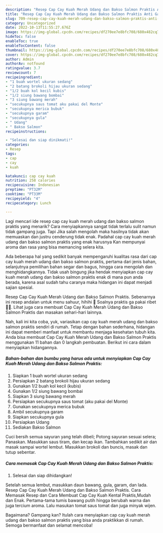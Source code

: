 ```yaml
---
description: "Resep Cap Cay Kuah Merah Udang dan Bakso Salmon Praktis Anti Gagal"
title: "Resep Cap Cay Kuah Merah Udang dan Bakso Salmon Praktis Anti Gagal"
slug: 709-resep-cap-cay-kuah-merah-udang-dan-bakso-salmon-praktis-anti-gagal
category: Uncategorized
date: 2022-10-13T11:55:27.676Z
image: https://img-global.cpcdn.com/recipes/df270ee7e8bfc708/680x482cq70/cap-cay-kuah-merah-udang-dan-bakso-salmon-praktis-foto-resep-utama.jpg
hideToc: false
enableToc: true
enableTocContent: false
thumbnail: https://img-global.cpcdn.com/recipes/df270ee7e8bfc708/680x482cq70/cap-cay-kuah-merah-udang-dan-bakso-salmon-praktis-foto-resep-utama.jpg
cover: https://img-global.cpcdn.com/recipes/df270ee7e8bfc708/680x482cq70/cap-cay-kuah-merah-udang-dan-bakso-salmon-praktis-foto-resep-utama.jpg
author: Admin
authorAv: notfound
ratingvalue: 3.7
reviewcount: 7
recipeingredient:
- "1 buah wortel ukuran sedang"
- "2 batang brokoli hijau ukuran sedang"
- "1/2 buah kol kecil kubis"
- "1/2 siung bawang bombai"
- "3 siung bawang merah"
- "secukupnya saus tomat aku pakai del Monte"
- "secukupnya merica bubuk"
- "secukupnya garam"
- "secukupnya gula"
- " Udang"
- " Bakso Salmon"
recipeinstructions:

- "Selesai dan siap dinikmati!"
categories:
- Resep
tags:
- cap
- cay
- kuah

katakunci: cap cay kuah 
nutrition: 258 calories
recipecuisine: Indonesian
preptime: "PT32M"
cooktime: "PT33M"
recipeyield: "4"
recipecategory: Lunch

---
```



Lagi mencari ide resep cap cay kuah merah udang dan bakso salmon praktis yang menarik? Cara menyiapkannya sangat tidak terlalu sulit namun tidak gampang juga. Tapi Jika salah mengolah maka hasilnya tidak akan memuaskan dan justru cenderung tidak enak. Padahal cap cay kuah merah udang dan bakso salmon praktis yang enak harusnya Kan mempunyai aroma dan rasa yang bisa memancing selera kita.


Ada beberapa hal yang sedikit banyak mempengaruhi kualitas rasa dari cap cay kuah merah udang dan bakso salmon praktis, pertama dari jenis bahan, selanjutnya pemilihan bahan segar dan bagus, hingga cara mengolah dan menghidangkannya. Tidak usah bingung jika hendak menyiapkan cap cay kuah merah udang dan bakso salmon praktis enak di mana pun anda berada, karena asal sudah tahu caranya maka hidangan ini dapat menjadi sajian spesial.

Resep Cap Cay Kuah Merah Udang dan Bakso Salmon Praktis. Sebenarnya ini resep andalan untuk menu sahuur, hihihi 🤣 Soalnya praktis ga pakai ribet 👌🏻. Lihat juga cara membuat Cap Cay Kuah Merah Udang dan Bakso Salmon Praktis dan masakan sehari-hari lainnya.


Nah, kali ini kita coba, yuk, variasikan cap cay kuah merah udang dan bakso salmon praktis sendiri di rumah. Tetap dengan bahan sederhana, hidangan ini dapat memberi manfaat untuk membantu menjaga kesehatan tubuh kita. Anda bisa membuat Cap Cay Kuah Merah Udang dan Bakso Salmon Praktis menggunakan 11 bahan dan 0 langkah pembuatan. Berikut ini cara dalam menyiapkan hidangannya.

<!--inarticleads1-->

##### Bahan-bahan dan bumbu yang harus ada untuk menyiapkan Cap Cay Kuah Merah Udang dan Bakso Salmon Praktis:

1. Siapkan 1 buah wortel ukuran sedang
1. Persiapkan 2 batang brokoli hijau ukuran sedang
1. Gunakan 1/2 buah kol kecil (kubis)
1. Gunakan 1/2 siung bawang bombai
1. Siapkan 3 siung bawang merah
1. Persiapkan secukupnya saus tomat (aku pakai del Monte)
1. Gunakan secukupnya merica bubuk
1. Ambil secukupnya garam
1. Siapkan secukupnya gula
1. Persiapkan  Udang
1. Sediakan  Bakso Salmon


Cuci bersih semua sayuran yang telah dibeli; Potong sayuran sesuai selera; Panaskan. Masukkan saus tiram, dan kecap ikan. Tambahkan sedikit air dan masak sampai wortel lembut. Masukkan brokoli dan buncis, masak dan tutup sebentar. 

<!--inarticleads2-->

##### Cara memasak Cap Cay Kuah Merah Udang dan Bakso Salmon Praktis:


1. Selesai dan siap dihidangkan!

Setelah semua lembut, masukkan daun bawang, gula, garam, dan lada. Resep Cap Cay Kuah Merah Udang dan Bakso Salmon Praktis. Cara Memasak Resep dan Cara Membuat Cap Cay Kuah Kental Praktis,Mudah dan Enak. Pertama-tama tumis bawang putih hingga berubah warna dan juga tercium aroma. Lalu masukan tomat saus tomat dan juga minyak wijen. 

Bagaimana? Gampang kan? Itulah cara menyiapkan cap cay kuah merah udang dan bakso salmon praktis yang bisa anda praktikkan di rumah. Semoga bermanfaat dan selamat mencoba!

